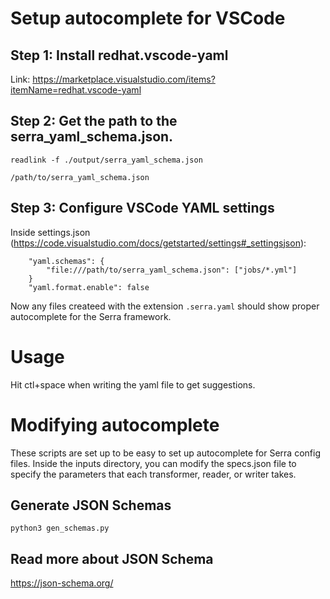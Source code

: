 # Setup autocomplete for VSCode
## Step 1: Install redhat.vscode-yaml
Link: https://marketplace.visualstudio.com/items?itemName=redhat.vscode-yaml

## Step 2: Get the path to the serra_yaml_schema.json.


```
readlink -f ./output/serra_yaml_schema.json

/path/to/serra_yaml_schema.json
```

## Step 3: Configure VSCode YAML settings
Inside settings.json (https://code.visualstudio.com/docs/getstarted/settings#_settingsjson):
```
    "yaml.schemas": {
        "file:///path/to/serra_yaml_schema.json": ["jobs/*.yml"]
    }
    "yaml.format.enable": false
```

Now any files createed with the extension ```.serra.yaml``` should show proper autocomplete for the Serra framework.

# Usage
Hit ctl+space when writing the yaml file to get suggestions.


# Modifying autocomplete
These scripts are set up to be easy to set up autocomplete for Serra config files.
Inside the inputs directory, you can modify the specs.json file to specify the parameters that each transformer, reader, or writer takes.

##  Generate JSON Schemas
```python3 gen_schemas.py```


## Read more about JSON Schema
https://json-schema.org/

